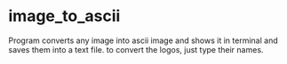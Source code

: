 # image_to_ascii
Program converts any image into ascii image and shows it in terminal and saves them into a text file.
to convert the logos, just type their names.
